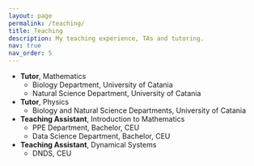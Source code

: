 ```yaml
---
layout: page
permalink: /teaching/
title: Teaching
description: My teaching experience, TAs and tutoring.
nav: true
nav_order: 5
---
```


- **Tutor**, Mathematics
  - Biology Department, University of Catania
  - Natural Science Department, University of Catania
- **Tutor**, Physics
  - Biology and Natural Science Departments, University of Catania
- **Teaching Assistant**, Introduction to Mathematics
  - PPE Department, Bachelor, CEU
  - Data Science Department, Bachelor, CEU
- **Teaching Assistant**, Dynamical Systems
  - DNDS, CEU